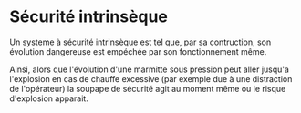 # Sécurité intrinsèque

Un systeme à sécurité intrinsèque est tel que, par sa contruction, son évolution dangereuse est empéchée par son fonctionnement même.

Ainsi, alors que l'évolution d'une marmitte sous pression peut aller jusqu'a l'explosion en cas de chauffe excessive (par exemple due à une distraction de l'opérateur) la soupape de sécurité agit au moment même ou le risque d'explosion apparait.

